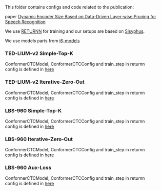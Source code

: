 This folder contains configs and code related to the publication: 

paper [Dynamic Encoder Size Based on Data-Driven Layer-wise Pruning for Speech Recognition]()

We use [RETURNN](https://github.com/rwth-i6/returnn) for training and our setups are based on [Sisyphus](https://github.com/rwth-i6/sisyphus).

We use models parts from [i6-models](https://github.com/rwth-i6/i6_models/tree/jing-dynamic-encoder-size) 


### TED-LIUM-v2 Simple-Top-K

ConformerCTCModel, ConformerCTCConfig and train_step in returnn config is defined in [here](https://github.com/rwth-i6/i6_experiments/blob/main/users/jxu/experiments/ctc/tedlium2/pytorch_networks/dynamic_encoder_size/simple_topk_refactored/jointly_train_simple_top_k_layerwise.py)


### TED-LIUM-v2 Iterative-Zero-Out

ConformerCTCModel, ConformerCTCConfig and train_step in returnn config is defined in [here](https://github.com/rwth-i6/i6_experiments/blob/main/users/jxu/experiments/ctc/tedlium2/pytorch_networks/dynamic_encoder_size/iterative_zero_out_refactored/jointly_train_iterative_zero_out_layerwise.py)


### LBS-960 Simple-Top-K

ConformerCTCModel, ConformerCTCConfig and train_step in returnn config is defined in [here](https://github.com/rwth-i6/i6_experiments/blob/main/users/jxu/experiments/ctc/lbs_960/pytorch_networks/dynamic_encoder_size/simple_topk/joint_train_three_model_simple_topk_modwise.py)


### LBS-960 Iterative-Zero-Out

ConformerCTCModel, ConformerCTCConfig and train_step in returnn config is defined in [here](https://github.com/rwth-i6/i6_experiments/blob/main/users/jxu/experiments/ctc/lbs_960/pytorch_networks/dynamic_encoder_size/zeroout/joint_train_three_model_zeroout_modwise.py)


### LBS-960 Aux-Loss

ConformerCTCModel, ConformerCTCConfig and train_step in returnn config is defined in [here](https://github.com/rwth-i6/i6_experiments/blob/main/users/jxu/experiments/ctc/lbs_960/pytorch_networks/baseline/conformer_ctc_d_model_512_num_layers_12_new_frontend_raw_wave_with_aux_loss.py)